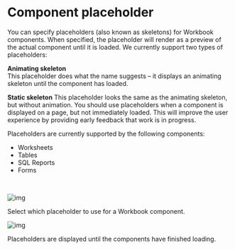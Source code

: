 
# Component placeholder

You can specify placeholders (also known as skeletons) for Workbook components. When specified, the placeholder will render as a preview of the actual component until it is loaded. We currently support two types of placeholders:

**Animating skeleton**  
This placeholder does what the name suggests – it displays an animating skeleton until the component has loaded.

**Static skeleton** 
This placeholder looks the same as the animating skeleton, but without animation. You should use placeholders when a component is displayed on a page, but not immediately loaded. This will improve the user experience by providing early feedback that work is in progress.

Placeholders are currently supported by the following components:

- Worksheets
- Tables
- SQL Reports
- Forms
<br/>

![img](https://profitbasedocs.blob.core.windows.net/images/comp_placeholder_1.png)
<br/>

Select which placeholder to use for a Workbook component.
<br/>

![img](https://profitbasedocs.blob.core.windows.net/images/comp_placeholder_2.png)

Placeholders are displayed until the components have finished loading.